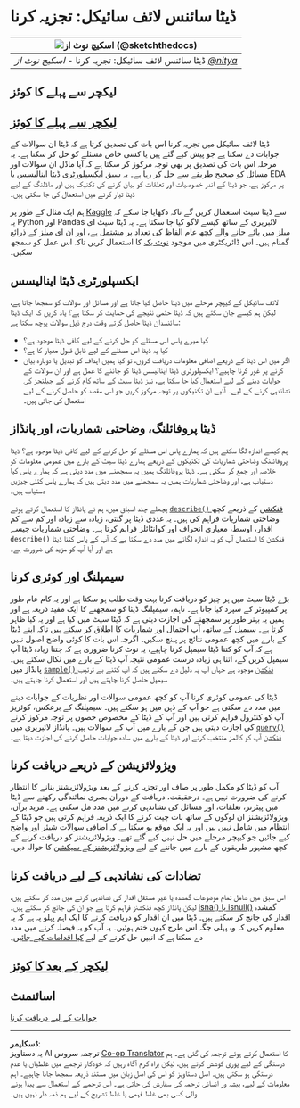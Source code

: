<!--
CO_OP_TRANSLATOR_METADATA:
{
  "original_hash": "a167aa0bfb1c46ece1b3d21ae939cc0d",
  "translation_date": "2025-09-04T15:59:46+00:00",
  "source_file": "4-Data-Science-Lifecycle/15-analyzing/README.md",
  "language_code": "ur"
}
-->
# ڈیٹا سائنس لائف سائیکل: تجزیہ کرنا

|![ اسکیچ نوٹ از [(@sketchthedocs)](https://sketchthedocs.dev) ](../../sketchnotes/15-Analyzing.png)|
|:---:|
| ڈیٹا سائنس لائف سائیکل: تجزیہ کرنا - _اسکیچ نوٹ از [@nitya](https://twitter.com/nitya)_ |

## لیکچر سے پہلے کا کوئز

## [لیکچر سے پہلے کا کوئز](https://purple-hill-04aebfb03.1.azurestaticapps.net/quiz/28)

ڈیٹا لائف سائیکل میں تجزیہ کرنا اس بات کی تصدیق کرتا ہے کہ ڈیٹا ان سوالات کے جوابات دے سکتا ہے جو پیش کیے گئے ہیں یا کسی خاص مسئلے کو حل کر سکتا ہے۔ یہ مرحلہ اس بات کی تصدیق پر بھی توجہ مرکوز کر سکتا ہے کہ آیا ماڈل ان سوالات اور مسائل کو صحیح طریقے سے حل کر رہا ہے۔ یہ سبق ایکسپلورٹری ڈیٹا اینالیسس یا EDA پر مرکوز ہے، جو ڈیٹا کے اندر خصوصیات اور تعلقات کو بیان کرنے کی تکنیک ہیں اور ماڈلنگ کے لیے ڈیٹا تیار کرنے میں استعمال کی جا سکتی ہیں۔

ہم ایک مثال کے طور پر [Kaggle](https://www.kaggle.com/balaka18/email-spam-classification-dataset-csv/version/1) سے ڈیٹا سیٹ استعمال کریں گے تاکہ دکھایا جا سکے کہ یہ Python اور Pandas لائبریری کے ساتھ کیسے لاگو کیا جا سکتا ہے۔ یہ ڈیٹا سیٹ ای میلز میں پائے جانے والے کچھ عام الفاظ کی تعداد پر مشتمل ہے، اور ان ای میلز کے ذرائع گمنام ہیں۔ اس ڈائریکٹری میں موجود [نوٹ بک](notebook.ipynb) کا استعمال کریں تاکہ اس عمل کو سمجھ سکیں۔

## ایکسپلورٹری ڈیٹا اینالیسس

لائف سائیکل کے کیپچر مرحلے میں ڈیٹا حاصل کیا جاتا ہے اور مسائل اور سوالات کو سمجھا جاتا ہے، لیکن ہم کیسے جان سکتے ہیں کہ ڈیٹا حتمی نتیجے کی حمایت کر سکتا ہے؟ 
یاد کریں کہ ایک ڈیٹا سائنسدان ڈیٹا حاصل کرتے وقت درج ذیل سوالات پوچھ سکتا ہے:
- کیا میرے پاس اس مسئلے کو حل کرنے کے لیے کافی ڈیٹا موجود ہے؟
- کیا یہ ڈیٹا اس مسئلے کے لیے قابل قبول معیار کا ہے؟
- اگر میں اس ڈیٹا کے ذریعے اضافی معلومات دریافت کروں، تو کیا ہمیں اہداف کو تبدیل یا دوبارہ بیان کرنے پر غور کرنا چاہیے؟
ایکسپلورٹری ڈیٹا اینالیسس ڈیٹا کو جاننے کا عمل ہے اور ان سوالات کے جوابات دینے کے لیے استعمال کیا جا سکتا ہے، نیز ڈیٹا سیٹ کے ساتھ کام کرنے کے چیلنجز کی نشاندہی کرنے کے لیے۔ آئیے ان تکنیکوں پر توجہ مرکوز کریں جو اس مقصد کو حاصل کرنے کے لیے استعمال کی جاتی ہیں۔

## ڈیٹا پروفائلنگ، وضاحتی شماریات، اور پانڈاز
ہم کیسے اندازہ لگا سکتے ہیں کہ ہمارے پاس اس مسئلے کو حل کرنے کے لیے کافی ڈیٹا موجود ہے؟ ڈیٹا پروفائلنگ وضاحتی شماریات کی تکنیکوں کے ذریعے ہمارے ڈیٹا سیٹ کے بارے میں عمومی معلومات کو خلاصہ اور جمع کر سکتی ہے۔ ڈیٹا پروفائلنگ ہمیں یہ سمجھنے میں مدد دیتی ہے کہ ہمارے پاس کیا دستیاب ہے، اور وضاحتی شماریات ہمیں یہ سمجھنے میں مدد دیتی ہیں کہ ہمارے پاس کتنی چیزیں دستیاب ہیں۔

پچھلے چند اسباق میں، ہم نے پانڈاز کا استعمال کرتے ہوئے [`describe()` فنکشن](https://pandas.pydata.org/pandas-docs/stable/reference/api/pandas.DataFrame.describe.html) کے ذریعے کچھ وضاحتی شماریات فراہم کی ہیں۔ یہ عددی ڈیٹا پر گنتی، زیادہ سے زیادہ اور کم سے کم اقدار، اوسط، معیاری انحراف اور کوانٹائلز فراہم کرتا ہے۔ وضاحتی شماریات جیسے `describe()` فنکشن کا استعمال آپ کو یہ اندازہ لگانے میں مدد دے سکتا ہے کہ آپ کے پاس کتنا ڈیٹا ہے اور آیا آپ کو مزید کی ضرورت ہے۔

## سیمپلنگ اور کوئری کرنا
بڑے ڈیٹا سیٹ میں ہر چیز کو دریافت کرنا بہت وقت طلب ہو سکتا ہے اور یہ کام عام طور پر کمپیوٹر کے سپرد کیا جاتا ہے۔ تاہم، سیمپلنگ ڈیٹا کو سمجھنے کا ایک مفید ذریعہ ہے اور ہمیں یہ بہتر طور پر سمجھنے کی اجازت دیتی ہے کہ ڈیٹا سیٹ میں کیا ہے اور یہ کیا ظاہر کرتا ہے۔ سیمپل کے ساتھ، آپ احتمال اور شماریات کا اطلاق کر سکتے ہیں تاکہ اپنے ڈیٹا کے بارے میں کچھ عمومی نتائج پر پہنچ سکیں۔ اگرچہ اس بات کا کوئی واضح اصول نہیں ہے کہ آپ کو کتنا ڈیٹا سیمپل کرنا چاہیے، یہ نوٹ کرنا ضروری ہے کہ جتنا زیادہ ڈیٹا آپ سیمپل کریں گے، اتنا ہی زیادہ درست عمومی نتیجہ آپ ڈیٹا کے بارے میں نکال سکتے ہیں۔
پانڈاز میں [`sample()` فنکشن](https://pandas.pydata.org/pandas-docs/stable/reference/api/pandas.DataFrame.sample.html) موجود ہے جہاں آپ یہ دلیل دے سکتے ہیں کہ آپ کتنے بے ترتیب سیمپل حاصل کرنا چاہتے ہیں اور استعمال کرنا چاہتے ہیں۔

ڈیٹا کی عمومی کوئری کرنا آپ کو کچھ عمومی سوالات اور نظریات کے جوابات دینے میں مدد دے سکتی ہے جو آپ کے ذہن میں ہو سکتے ہیں۔ سیمپلنگ کے برعکس، کوئریز آپ کو کنٹرول فراہم کرتی ہیں اور آپ کے ڈیٹا کے مخصوص حصوں پر توجہ مرکوز کرنے کی اجازت دیتی ہیں جن کے بارے میں آپ کے سوالات ہیں۔
پانڈاز لائبریری میں [`query()` فنکشن](https://pandas.pydata.org/pandas-docs/stable/reference/api/pandas.DataFrame.query.html) آپ کو کالمز منتخب کرنے اور ڈیٹا کے بارے میں سادہ جوابات حاصل کرنے کی اجازت دیتا ہے۔

## ویژولائزیشن کے ذریعے دریافت کرنا
آپ کو ڈیٹا کو مکمل طور پر صاف اور تجزیہ کرنے کے بعد ویژولائزیشنز بنانے کا انتظار کرنے کی ضرورت نہیں ہے۔ درحقیقت، دریافت کے دوران بصری نمائندگی رکھنے سے ڈیٹا میں پیٹرنز، تعلقات، اور مسائل کی نشاندہی کرنے میں مدد مل سکتی ہے۔ مزید برآں، ویژولائزیشنز ان لوگوں کے ساتھ بات چیت کرنے کا ایک ذریعہ فراہم کرتی ہیں جو ڈیٹا کے انتظام میں شامل نہیں ہیں اور یہ ایک موقع ہو سکتا ہے کہ اضافی سوالات شیئر اور واضح کیے جائیں جو کیپچر مرحلے میں حل نہیں کیے گئے تھے۔ ویژولائزیشنز کو دریافت کرنے کے کچھ مشہور طریقوں کے بارے میں جاننے کے لیے [ویژولائزیشنز کے سیکشن](../../../../../../../../../3-Data-Visualization) کا حوالہ دیں۔

## تضادات کی نشاندہی کے لیے دریافت کرنا
اس سبق میں شامل تمام موضوعات گمشدہ یا غیر مستقل اقدار کی نشاندہی کرنے میں مدد کر سکتے ہیں، لیکن پانڈاز کچھ فنکشنز فراہم کرتا ہے جو ان کی جانچ کر سکتے ہیں۔ [isna() یا isnull()](https://pandas.pydata.org/pandas-docs/stable/reference/api/pandas.isna.html) گمشدہ اقدار کی جانچ کر سکتے ہیں۔ ڈیٹا میں ان اقدار کو دریافت کرنے کا ایک اہم پہلو یہ ہے کہ یہ معلوم کریں کہ وہ پہلی جگہ اس طرح کیوں ختم ہوئیں۔ یہ آپ کو یہ فیصلہ کرنے میں مدد دے سکتا ہے کہ انہیں حل کرنے کے لیے [کیا اقدامات کیے جائیں](/2-Working-With-Data/08-data-preparation/notebook.ipynb)۔

## [لیکچر کے بعد کا کوئز](https://ff-quizzes.netlify.app/en/ds/)

## اسائنمنٹ

[جوابات کے لیے دریافت کرنا](assignment.md)

---

**ڈسکلیمر**:  
یہ دستاویز AI ترجمہ سروس [Co-op Translator](https://github.com/Azure/co-op-translator) کا استعمال کرتے ہوئے ترجمہ کی گئی ہے۔ ہم درستگی کے لیے پوری کوشش کرتے ہیں، لیکن براہ کرم آگاہ رہیں کہ خودکار ترجمے میں غلطیاں یا عدم درستگی ہو سکتی ہیں۔ اصل دستاویز کو اس کی اصل زبان میں مستند ذریعہ سمجھا جانا چاہیے۔ اہم معلومات کے لیے، پیشہ ور انسانی ترجمہ کی سفارش کی جاتی ہے۔ اس ترجمے کے استعمال سے پیدا ہونے والی کسی بھی غلط فہمی یا غلط تشریح کے لیے ہم ذمہ دار نہیں ہیں۔